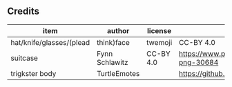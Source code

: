 ## Credits

| item                  | author           | license             | origin              |
| ----                  | ------           | -------             | ------              |
| hat/knife/glasses/(plead|think)face | twemoji  | CC-BY 4.0           | https://twemoji.twitter.com |
| suitcase              | Fynn Schlawitz   | CC-BY 4.0           | https://www.picpng.com/suitcase-png-30684 |
| trigkster body        | TurtleEmotes     |                     | https://github.com/TurtleEmotes/Turtles |

